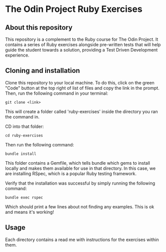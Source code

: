 # The Odin Project Ruby Exercises

## About this repository

This repository is a complement to the Ruby course for The Odin Project. It contains a series of Ruby exercises alongside pre-written tests that will help guide the student towards a solution, providing a Test Driven Development experience.

## Cloning and installation

Clone this repository to your local machine. To do this, click on the green "Code" button at the top right of list of files and copy the link in the prompt. Then, run the following command in your terminal:

    git clone <link>

This will create a folder called 'ruby-exercises' inside the directory you ran the command in.

CD into that folder:

    cd ruby-exercises

Then run the following command:

    bundle install

This folder contains a Gemfile, which tells bundle which gems to install locally and makes them available for use in that directory. In this case, we are installing RSpec, which is a popular Ruby testing framework.

Verify that the installation was successful by simply running the following command:

    bundle exec rspec

Which should print a few lines about not finding any examples. This is ok and means it's working!

## Usage

Each directory contains a read me with instructions for the exercises within them.
